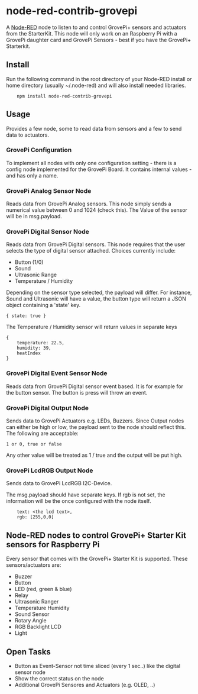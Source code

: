 # node-red-contrib-grovepi

A <a href="http://nodered.org" target="_new">Node-RED</a> node to listen to and control GrovePi+ sensors and actuators from the StarterKit.
This node will only work on an Raspberry Pi with a GrovePi daughter card and GrovePi Sensors - best if you have the GrovePi+ Starterkit. 

Install
-------

Run the following command in the root directory of your Node-RED install or home directory (usually ~/.node-red) and will also install needed libraries.

        npm install node-red-contrib-grovepi


Usage
-----

Provides a few node, some to read data from sensors and a few to send data to actuators.


### GrovePi Configuration

To implement all nodes with only one configuration setting - there is a config node implemented for the GrovePi Board. It contains internal values - and has only a name. 

### GrovePi Analog Sensor Node

Reads data from GrovePi Analog sensors. This node simply sends a numerical value between 0 and 1024 (check this). The Value of the sensor will be in msg.payload.

### GrovePi Digital Sensor Node

Reads data from GrovePi Digital sensors. This node requires that the user selects the type of digital sensor attached.
Choices currently include:
 * Button (1/0)
 * Sound
 * Ultrasonic Range
 * Temperature / Humidity

Depending on the sensor type selected, the payload will differ. For instance, Sound and Ultrasonic will have a value, the button type will return a JSON object containing a 'state' key.

``` { state: true } ```

The Temperature / Humidity sensor will return values in separate keys

```
{
    temperature: 22.5,
    humidity: 39,
    heatIndex
}
```

### GrovePi Digital Event Sensor Node

Reads data from GrovePi Digital sensor event based. It is for example for the button sensor. The button is press will throw an event. 

### GrovePi Digital Output Node

Sends data to GrovePi Actuators e.g. LEDs, Buzzers.
Since Output nodes can either be high or low, the payload sent to the node should reflect this. The following are acceptable:

```1 or 0, true or false ```

Any other value will be treated as 1 / true and the output will be put high.

### GrovePi LcdRGB Output Node

Sends data to GrovePi LcdRGB I2C-Device. 

The msg.payload should have separate keys. If rgb is not set, the information will be the once configured with the node itself.

```
    text: <the lcd text>,
    rgb: [255,0,0]
```


Node-RED nodes to control GrovePi+ Starter Kit sensors for Raspberry Pi
------------------------------------------------------------------------

Every sensor that comes with the GrovePi+ Starter Kit is supported. 
These sensors/actuators are:
*   Buzzer
*   Button
*   LED (red, green & blue)
*   Relay
*   Ultrasonic Ranger
*   Temperature Humidity
*   Sound Sensor
*   Rotary Angle
*   RGB Backlight LCD
*   Light


Open Tasks
----------
*	Button as Event-Sensor not time sliced (every 1 sec..) like the digital sensor node
*   Show the correct status on the node
*	Additional GrovePi Sensores and Actuators (e.g. OLED, ..)